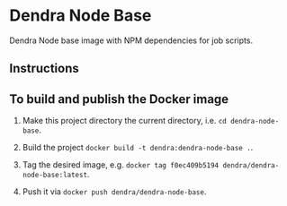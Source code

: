 # Dendra Node Base

Dendra Node base image with NPM dependencies for job scripts.

## Instructions

## To build and publish the Docker image

1. Make this project directory the current directory, i.e. `cd dendra-node-base`.

2. Build the project `docker build -t dendra:dendra-node-base .`.

3. Tag the desired image, e.g. `docker tag f0ec409b5194 dendra/dendra-node-base:latest`.

4. Push it via `docker push dendra/dendra-node-base`.
